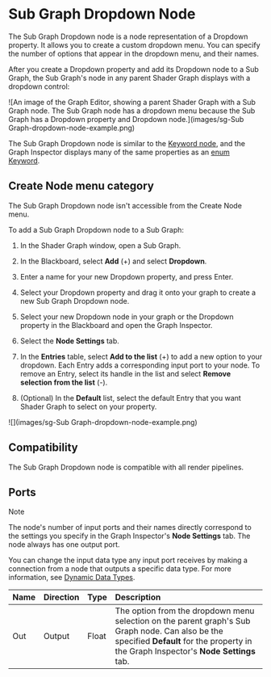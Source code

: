 # Sub Graph Dropdown Node

The Sub Graph Dropdown node is a node representation of a Dropdown property. It allows you to create a custom dropdown menu. You can specify the number of options that appear in the dropdown menu, and their names.

After you create a Dropdown property and add its Dropdown node to a Sub Graph, the Sub Graph's node in any parent Shader Graph displays with a dropdown control:

![An image of the Graph Editor, showing a parent Shader Graph with a Sub Graph node. The Sub Graph node has a dropdown menu because the Sub Graph has a Dropdown property and Dropdown node.](images/sg-Sub Graph-dropdown-node-example.png)

The Sub Graph Dropdown node is similar to the [Keyword node](Keyword-Node.md), and the Graph Inspector displays many of the same properties as an [enum Keyword](Keywords.md#enum-keywords).

## Create Node menu category

The Sub Graph Dropdown node isn't accessible from the Create Node menu.

To add a Sub Graph Dropdown node to a Sub Graph:

1. In the Shader Graph window, open a Sub Graph.

2. In the Blackboard, select **Add** (+) and select **Dropdown**.

3. Enter a name for your new Dropdown property, and press Enter.

4. Select your Dropdown property and drag it onto your graph to create a new Sub Graph Dropdown node.

5. Select your new Dropdown node in your graph or the Dropdown property in the Blackboard and open the Graph Inspector.

6. Select the **Node Settings** tab.

7. In the **Entries** table, select **Add to the list** (+) to add a new option to your dropdown. Each Entry adds a corresponding input port to your node.
    To remove an Entry, select its handle in the list and select **Remove selection from the list** (-).

8. (Optional) In the **Default** list, select the default Entry that you want Shader Graph to select on your property.

![](images/sg-Sub Graph-dropdown-node-example.png)


## Compatibility

The Sub Graph Dropdown node is compatible with all render pipelines.

## Ports

> [!NOTE]
> The node's number of input ports and their names directly correspond to the settings you specify in the Graph Inspector's **Node Settings** tab. The node always has one output port.

You can change the input data type any input port receives by making a connection from a node that outputs a specific data type. For more information, see [Dynamic Data Types](Data-Types.md#dynamic-data-types).

| **Name**     | **Direction** | **Type** | **Description**  |
| :---         | :---          | :------  |   :----------    |
| Out          | Output        | Float    |  The option from the dropdown menu selection on the parent graph's Sub Graph node. Can also be the specified **Default** for the property in the Graph Inspector's **Node Settings** tab.     |
